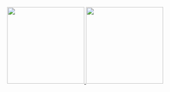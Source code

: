  <div>
  <a href="https://github.com/Foca1">
  <img height="180em" src="https://github-readme-stats.vercel.app/api?username=Foca1&show_icons=true&theme=midnight
                           purple&hide_border=Trua&include_all_commits=true&count_private=true"/>
  <img height="180em" src="https://github-readme-stats.vercel.app/api/top-langs/?username=Foca1&layout=compact&theme=midnight-purple&hide_border=True"/>
</div>
